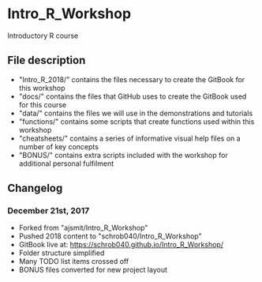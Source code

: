 # Intro_R_Workshop
Introductory R course

## File description
* "Intro_R_2018/" contains the files necessary to create the GitBook for this workshop
* "docs/" contains the files that GitHub uses to create the GitBook used for this course
* "data/" contains the files we will use in the demonstrations and tutorials
* "functions/" contains some scripts that create functions used within this workshop
* "cheatsheets/" contains a series of informative visual help files on a number of key concepts
* "BONUS/" contains extra scripts included with the workshop for additional personal fulfilment

## Changelog

### December 21st, 2017
* Forked from "ajsmit/Intro_R_Workshop"
* Pushed 2018 content to "schrob040/Intro_R_Workshop"
* GitBook live at: https://schrob040.github.io/Intro_R_Workshop/
* Folder structure simplified
* Many TODO list items crossed off
* BONUS files converted for new project layout
